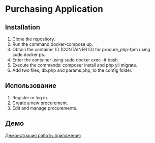 # Purchasing Application

## Installation

1. Clone the repository.
2. Run the command docker-compose up.
3. Obtain the container ID (CONTAINER ID) for procure_php-fpm using sudo docker ps.
4. Enter the container using sudo docker exec -it <CONTAINER ID> bash.
5. Execute the commands: composer install and php yii migrate.
6. Add two files, db.php and params.php, to the config folder.

## Использование

1. Register or log in.
2. Create a new procurement.
3. Edit and manage procurements.

## Демо

[Демонстрация работы приложения](ссылка)
